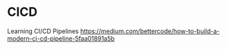 # CICD

Learning CI/CD Pipelines
https://medium.com/bettercode/how-to-build-a-modern-ci-cd-pipeline-5faa01891a5b
